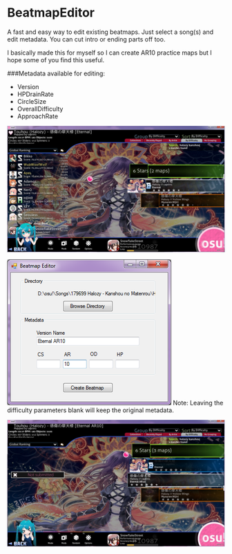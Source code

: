 # BeatmapEditor
A fast and easy way to edit existing beatmaps. Just select a song(s) and edit metadata. You can cut intro or ending parts off too.

I basically made this for myself so I can create AR10 practice maps but I hope some of you find this useful. 

###Metadata available for editing:
- Version
- HPDrainRate
- CircleSize
- OverallDifficulty
- ApproachRate


![alt text](https://raw.githubusercontent.com/gomuramatsu/BeatmapEditor/master/example1.jpg "Before")

![alt text](https://raw.githubusercontent.com/gomuramatsu/BeatmapEditor/master/example2.png "Settings")
Note: Leaving the difficulty parameters blank will keep the original metadata. 

![alt text](https://raw.githubusercontent.com/gomuramatsu/BeatmapEditor/master/example3.jpg "After")


